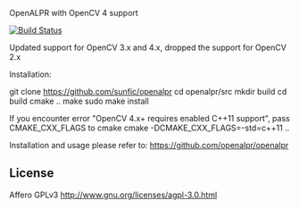 OpenALPR with OpenCV 4 support

[![Build Status](https://travis-ci.org/sunfic/openalpr.svg?branch=master)](https://travis-ci.org/sunfic/openalpr)

Updated support for OpenCV 3.x and 4.x, dropped the support for OpenCV 2.x

Installation: 

git clone https://github.com/sunfic/openalpr
cd openalpr/src
mkdir build
cd build
cmake ..
make
sudo make install

If you encounter error "OpenCV 4.x+ requires enabled C++11 support", pass CMAKE_CXX_FLAGS to cmake
cmake -DCMAKE_CXX_FLAGS=-std=c++11 ..

Installation and usage please refer to: 
https://github.com/openalpr/openalpr

License
-------

Affero GPLv3
http://www.gnu.org/licenses/agpl-3.0.html
